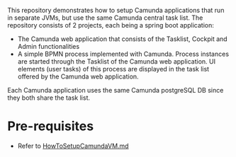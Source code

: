 This repository demonstrates how to setup Camunda applications that run in separate JVMs, but use the same Camunda central task list. 
The repository consists of 2 projects, each being a spring boot application:
* The Camunda web application that consists of the Tasklist, Cockpit and Admin functionalities
* A simple BPMN process implemented with Camunda. Process instances are started through the Tasklist of the Camunda web application. UI elements (user tasks) of this process are displayed in the task list offered by the Camunda web application.

Each Camunda application uses the same Camunda postgreSQL DB since they both share the task list. 

# Pre-requisites
* Refer to [HowToSetupCamundaVM.md](https://github.com/abhi42/camundacon2018/blob/master/HowToSetupCamundaVM.md)